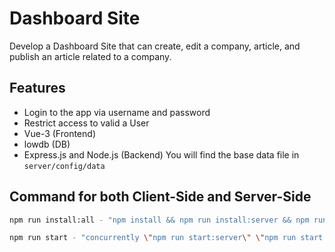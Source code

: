 # Dashboard Site
 Develop a Dashboard Site that can create, edit a  company, article, and publish an article related to a company.

## Features
* Login to the app via username and password
* Restrict access to valid a User
* Vue-3 (Frontend)
* lowdb (DB)
* Express.js and Node.js (Backend)
You will find the base data file in `server/config/data`

## Command for both Client-Side and Server-Side
```sh
npm run install:all - "npm install && npm run install:server && npm run install:client",
```
```sh
npm run start - "concurrently \"npm run start:server\" \"npm run start:client\""
```
